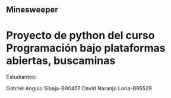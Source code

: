 ## Minesweeper
# Proyecto de python del curso Programación bajo plataformas abiertas, buscaminas
 Estudiantes:
 
 
 Gabriel Angulo Sibaja-B90457
 David Naranjo Loría-B95529

